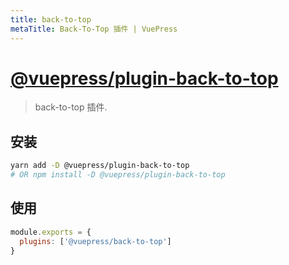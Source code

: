```yaml
---
title: back-to-top
metaTitle: Back-To-Top 插件 | VuePress
---
```


# [@vuepress/plugin-back-to-top](https://github.com/vuejs/vuepress/tree/master/packages/@vuepress/plugin-back-to-top)

> back-to-top 插件.

## 安装

```bash
yarn add -D @vuepress/plugin-back-to-top
# OR npm install -D @vuepress/plugin-back-to-top
```

## 使用

```javascript
module.exports = {
  plugins: ['@vuepress/back-to-top']
}
```
